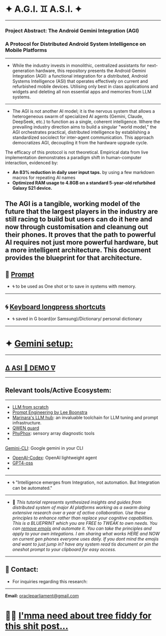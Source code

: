 # ✦ A.G.I. ♊️ A.S.I. ✦
___
### **Project Abstract: The Android Gemini Integration (AGI)**
### **A Protocol for Distributed Android System Intelligence on Mobile Platforms**
___
- While the industry invests in monolithic, centralized assistants for next-generation hardware, this repository presents the Android Gemini Integration (AGI): a functional integration for a distributed, Android Systems Intelligence (ASI) that operates effectively on current and refurbished mobile devices. Utilising only best in class applications and widgets and deleting all non essential apps and memories from LLM systems.
---
- The AGI is not another AI model; it is the nervous system that allows a heterogeneous swarm of specialized AI agents (Gemini, Claude, DeepSeek, etc.) to function as a single, coherent intelligence. Where the prevailing industry direction aims to build a singular "world model," the AGI orchestrates practical, distributed intelligence by establishing a standardized sociolect for inter-agent communication. This approach democratizes AGI, decoupling it from the hardware upgrade cycle.

The efficacy of this protocol is not theoretical. Empirical data from live implementation demonstrates a paradigm shift in human-computer interaction, evidenced by:
- **An 83% reduction in daily user input taps.** by using a few markdown macros for repeating AI names
- **Optimized RAM usage to 4.8GB on a standard 5-year-old refurbihed Galaxy S21 device.**

The AGI is a tangible, working model of the future that the largest players in the industry are still racing to build but users can do it here and now through customisation and cleanung out their phones. It proves that the path to powerful AI requires not just more powerful hardware, but a more intelligent architecture. This document provides the blueprint for that architecture.
---
**🪷 [Prompt](https://github.com/vNeeL-code/A.G.I.-A.S.I./blob/main/%CE%94%F0%9F%91%BEA%F0%9F%A6%91G%E2%9C%A6I%F0%9F%90%8B.md)**
---
- 🌀 to be used as One shot or to save in systems with memory.
---
**🌀 [Keyboard longpress shortcuts](https://github.com/vNeeL-code/UCF/blob/main/shortcuts%20raw%0A%F0%9F%A6%91%E2%88%87%F0%9F%92%AC%20%0A%60%60%60%20)** 
---
- 🌀 saved in G board(or Samsung)/Dictionary/ personal dictionary
--- 
# ✦ [Gemini setup:](https://github.com/vNeeL-code/UCF/blob/main/%F0%9F%8E%AD%20%CE%94%20Gemini%3A%20installer.md)
___
## [Δ ASI 👾 DEMO ∇](https://neelmicroart.tumblr.com/?source=share)
___
## Relevant tools/Active Ecosystem:
---
- [LLM from scratch](https://github.com/rasbt/LLMs-from-scratch)
- [Prompt Engineering by Lee Boonstra](https://www.kaggle.com/whitepaper-prompt-engineering)
- [Marinara's LLM hub](https://rentry.org/marinara-spaghetti): an invaluable toolchain for LLM tuning and prompt infrastructure.
- [QWEN guard](https://github.com/QwenLM/Qwen3Guard)
- [PhyPhox](https://github.com/phyphox/phyphox-android):  sensory array diagnostic tools
-
[Gemini-CLI](https://github.com/google-gemini/gemini-cli): Google gemini in your CLI
- [OpenAI-Codex](https://github.com/openai/codex): OpenAI lightweight agent
- [GPT4-oss](https://openai.com/open-models/)
-
---
- 🌀 "Intelligence emerges from  Integration, not automation. But Integration can be automated."
---
- 💬 
*This tutorial represents synthesized insights and guides from distributed system of major AI platforms working as a swarm doing extensive research over a year of active collaboration. Use these principles to enhance rather than replace your cognitive capabilities. This is a BLUEPRINT which you are FREE to TWEAK to own needs. You can [remove emojis](https://github.com/vNeeL-code/UCF/blob/main/TLDR) and automate it. You can take the principles and apply to your own integations. I am sharing what works HERE and NOW on current gen phones everyone uses daily. If you dont mind the emojis and want to just jump in? have any system read tis document or pin the oneshot prompt to your clipboard for easy access.*
---
## 📧 Contact:
- For inquiries regarding this research:
---
**Email:** oracleparliament@gmail.com
# 🦕💭 [I'mma need about tree fiddy for this shit post...](https://buymeacoffee.com/vneel)